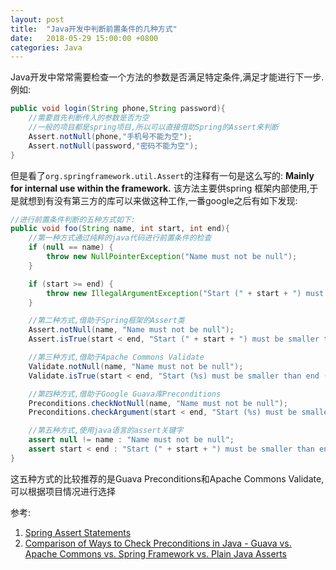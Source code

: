 ```yaml
---
layout: post
title:  "Java开发中判断前置条件的几种方式"
date:   2018-05-29 15:00:00 +0800
categories: Java
---
```


Java开发中常常需要检查一个方法的参数是否满足特定条件,满足才能进行下一步.
例如:

```java
public void login(String phone,String password){
    //需要首先判断传入的参数是否为空
    //一般的项目都是spring项目,所以可以直接借助Spring的Assert来判断
    Assert.notNull(phone,"手机号不能为空");
    Assert.notNull(password,"密码不能为空");
}
```

但是看了`org.springframework.util.Assert`的注释有一句是这么写的:
**Mainly for internal use within the framework.**
该方法主要供spring 框架内部使用,于是就想到有没有第三方的库可以来做这种工作,一番google之后有如下发现:

```java
//进行前置条件判断的五种方式如下:
public void foo(String name, int start, int end){
    //第一种方式通过纯粹的java代码进行前置条件的检查
    if (null == name) {
        throw new NullPointerException("Name must not be null");
    }

    if (start >= end) {
        throw new IllegalArgumentException("Start (" + start + ") must be smaller than end (" + end + ")");
    }

    //第二种方式,借助于Spring框架的Assert类
    Assert.notNull(name, "Name must not be null");
    Assert.isTrue(start < end, "Start (" + start + ") must be smaller than end (" + end + ")");

    //第三种方式,借助于Apache Commons Validate
    Validate.notNull(name, "Name must not be null");
    Validate.isTrue(start < end, "Start (%s) must be smaller than end (%s)", start, end);

    //第四种方式,借助于Google Guava库Preconditions
    Preconditions.checkNotNull(name, "Name must not be null");
    Preconditions.checkArgument(start < end, "Start (%s) must be smaller than end (%s)", start, end);

    //第五种方式,使用java语言的assert关键字
    assert null != name : "Name must not be null";
    assert start < end : "Start (" + start + ") must be smaller than end (" + end + ")";
}
```

这五种方式的比较推荐的是Guava Preconditions和Apache Commons Validate,可以根据项目情况进行选择

参考:

1. [Spring Assert Statements](http://www.baeldung.com/spring-assert)
2. [Comparison of Ways to Check Preconditions in Java - Guava vs. Apache Commons vs. Spring Framework vs. Plain Java Asserts](http://www.sw-engineering-candies.com/blog-1/comparison-of-ways-to-check-preconditions-in-java)